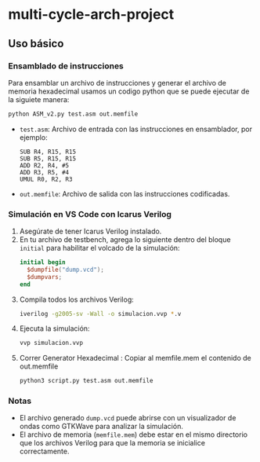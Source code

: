 # multi-cycle-arch-project

## Uso básico
### Ensamblado de instrucciones

Para ensamblar un archivo de instrucciones y generar el archivo de memoria hexadecimal usamos un codigo python que se puede ejecutar de la siguiete manera:

```sh
python ASM_v2.py test.asm out.memfile
```

- `test.asm`: Archivo de entrada con las instrucciones en ensamblador, por ejemplo:
  ```
  SUB R4, R15, R15
  SUB R5, R15, R15
  ADD R2, R4, #5
  ADD R3, R5, #4
  UMUL R0, R2, R3
  ```
- `out.memfile`: Archivo de salida con las instrucciones codificadas.

### Simulación en VS Code con Icarus Verilog

1. Asegúrate de tener Icarus Verilog instalado.
2. En tu archivo de testbench, agrega lo siguiente dentro del bloque `initial` para habilitar el volcado de la simulación:
   ```verilog
   initial begin
     $dumpfile("dump.vcd");
     $dumpvars;
   end
   ```
3. Compila todos los archivos Verilog:
   ```sh
   iverilog -g2005-sv -Wall -o simulacion.vvp *.v
   ```
4. Ejecuta la simulación:
   ```sh
   vvp simulacion.vvp
   ```
5. Correr Generator Hexadecimal : Copiar al memfile.mem el contenido de out.memfile
   ```sh
   python3 script.py test.asm out.memfile
   ```

### Notas

- El archivo generado `dump.vcd` puede abrirse con un visualizador de ondas como GTKWave para analizar la simulación.
- El archivo de memoria (`memfile.mem`) debe estar en el mismo directorio que los archivos Verilog para que la memoria se inicialice correctamente.

